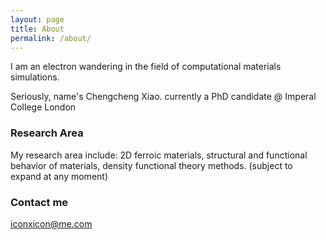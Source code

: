 ```yaml
---
layout: page
title: About
permalink: /about/
---
```


I am an electron wandering in the field of computational materials simulations. 

Seriously, name's Chengcheng Xiao. currently a PhD candidate @ Imperal College London

### Research Area

My research area include: 2D ferroic materials, structural and functional behavior of materials, density functional theory methods. (subject to expand at any moment)

### Contact me

[iconxicon@me.com](mailto:iconxicon@me.com)
